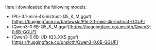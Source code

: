 Here I downloaded the following models:

- (Phi-3.1-mini-4k-instruct-Q5_K_M.gguf)[https://huggingface.co/bartowski/Phi-3.1-mini-4k-instruct-GGUF]
- (Qwen3-0.6B-Q5_K_M.gguf)[https://huggingface.co/unsloth/Qwen3-0.6B-GGUF]
- (Qwen3-0.6B-UD-IQ3_XXS.gguf)[https://huggingface.co/unsloth/Qwen3-0.6B-GGUF]
